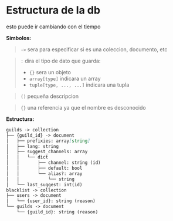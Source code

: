# Estructura de la db

esto puede ir cambiando con el tiempo

**Simbolos:**

> `->` sera para especificar si es una coleccion, documento, etc

> `:` dira el tipo de dato que guarda:
>
> -   `{}` sera un objeto
> -   `array[type]` indicara un array
> -   `tuple[type, ..., ...]` indicara una tupla

> `()` pequeña descripcion

> `{}` una referencia ya que el nombre es desconocido

**Estructura:**

```markdown
guilds -> collection
├── {guild_id} -> document
│   ├── prefixies: array[string]
│   ├── lang: string
│   ├── suggest_channels: array
│   │   └── dict
│   │       ├── channel: string (id) 
│   │       ├── default: bool
│   │       └── alias?: array
│   │           └── string
│   └── last_suggest: int(id)
blacklist -> collection
├── users -> document
│   └── {user_id}: string (reason)
└── guilds -> document
    └── {guild_id}: string (reason)
```

<!-- {id_servidor} -> coleccion
├── bienvenidas -> documento
│   ├── canal: id
│   ├── mensaje: string
│   └── roles (lista de roles para dar): list
├── moderacion -> documento
│   ├── warns: int
│   └── message: boolean
├── report -> documento
│   └── channel: id
├── suggest -> documento / subcoleccion
│   ├── suggestions -> coleccion
│   │   └── {id} -> documento
│   │       ├── channel: id
│   │       ├── author: id
│   │       └── suggest: string
│   ├── {channel_name}: id
│   ├── lastId: int
│   └── predetermined: id
├── users -> documento / subcoleccion
│   └── {id_usuario} -> coleccion
│       ├── sanctions -> documento
│       │   ├── warn (lista que contiene mapas con los datos de cada warn): list
│       │   ├── mute (lista que contiene mapas con los datos de cada mute): list
│       │   └── ban (lista que contiene mapas con los datos de cada ban): list
│       └── reports -> documento
│           ├── report1 (datos del reporte): map
│           │   ├── id: int
│           │   └── report: str
│           └── report_id: int
config -> coleccion
├── {id_servidor} -> documento
│   ├── prefix: str
│   ├── attachments: id
│   ├── blacklistChannels (lista con id de canales): list
│   └── lang: str
├── bot -> documento
│   ├── prefixes (lista que contiene todos los prefijos): list
│   ├── afks (mapa) con todos los afk): map
│   └── mutes (mapa con todos los mutes): map
users -> coleccion
└── {id_usuario} -> documento / subcoleccion
    └── notes -> coleccion
        └── {cuaderno} -> document
            ├── config: map
            │   ├── description: str
            │   └── color: hex
            └── {page}: map
                └── contenido -->
